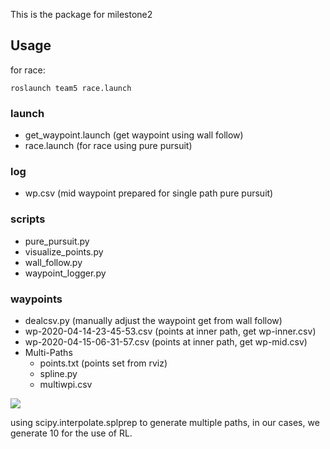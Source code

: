This is the package for milestone2

## Usage

for race:
```
roslaunch team5 race.launch
```

### launch 
- get_waypoint.launch (get waypoint using wall follow)
- race.launch (for race using pure pursuit)
 

### log
- wp.csv (mid waypoint prepared for single path pure pursuit)

### scripts
- pure_pursuit.py 
- visualize_points.py
- wall_follow.py
- waypoint_logger.py

### waypoints
- dealcsv.py (manually adjust the waypoint get from wall follow)
- wp-2020-04-14-23-45-53.csv (points at inner path, get wp-inner.csv)
- wp-2020-04-15-06-31-57.csv (points at inner path, get wp-mid.csv)
- Multi-Paths
  - points.txt (points set from rviz)
  - spline.py
  - multiwpi.csv 

<img src="/waypoints/Multi-Paths/paths.png" />

using scipy.interpolate.splprep to generate multiple paths, in our cases, we generate 10 for the use of RL.

 
